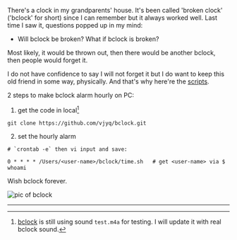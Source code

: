 There's a clock in my grandparents' house. It's been called 'broken clock' ('bclock' for short) since I can remember but it always worked well. Last time I saw it, questions popped up in my mind:

- Will bclock be broken? What if bclock is broken?

Most likely, it would be thrown out, then there would be another bclock, then people would forget it.

I do not have confidence to say I will not forget it but I do want to keep this old friend in some way, physically. And that's why here're the [scripts](https://github.com/vjyq/bclock).

2 steps to make bclock alarm hourly on PC:

1. get the code in local[^1]
```
git clone https://github.com/vjyq/bclock.git
```

2. set the hourly alarm
```
# `crontab -e` then vi input and save:

0 * * * * /Users/<user-name>/bclock/time.sh   # get <user-name> via $ whoami
```

Wish bclock forever.

![pic of bclock]('')

---

[^1]: [bclock](https://github.com/vjyq/bclock) is still using sound `test.m4a` for testing. I will update it with real bclock sound.
